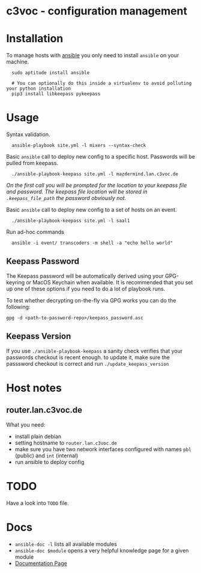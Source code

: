 c3voc - configuration management
================================

# Installation

To manage hosts with [ansible](http://ansible.com/)  you only need to install `ansible` on your machine.

``` debian
  sudo aptitude install ansible
```


```
  # You can optionally do this inside a virtualenv to avoid polluting your python installation
  pip3 install libkeepass pykeepass

```

# Usage

Syntax validation.

```
  ansible-playbook site.yml -l mixers --syntax-check
```

Basic `ansible` call to deploy new config to a specific host. Passwords will be pulled from keepass.

```
  ./ansible-playbook-keepass site.yml -l mazdermind.lan.c3voc.de
```

_On the first call you will be prompted for the location to your keepass file and password. The keepass file location will be stored in ``.keepass_file_path`` the password obviously not._

Basic `ansible` call to deploy new config to a set of hosts on an event.

```
  ./ansible-playbook-keepass site.yml -l saal1
```

Run ad-hoc commands
```
  ansible -i event/ transcoders -m shell -a "echo hello world"
```

## Keepass Password

The Keepass password will be automatically derived using your GPG-keyring or MacOS Keychain when available. It is recommended that you set up one of these options if you need to do a lot of playbook runs.

To test whether decrypting on-the-fly via GPG works you can do the following:

```
gpg -d <path-to-password-repo>/keepass_password.asc
```

## Keepass Version

If you use ``./ansible-playbook-keepass`` a sanity check verifies that your passwords checkout is recent enough. to update it, make sure the passsword checkout is correct and run ``./update_keepass_version``

# Host notes

## router.lan.c3voc.de

What you need:

* install plain debian
* setting hostname to `router.lan.c3voc.de`
* make sure you have two network interfaces configured with names
  `pbl` (public) and `int` (internal)
* run ansible to deploy config

# TODO

Have a look into `TODO` file.

# Docs

* `ansible-doc -l` lists all available modules
* `ansible-doc $module` opens a very helpful knowledge page for a given module
* [Documentation Page](http://docs.ansible.com/)
